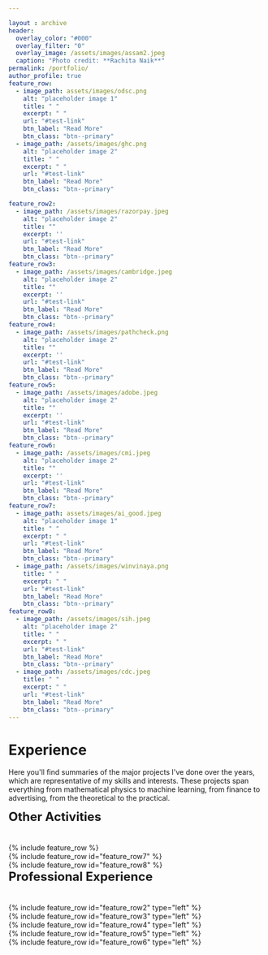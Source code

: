 ```yaml
---

layout : archive
header:
  overlay_color: "#000"
  overlay_filter: "0"
  overlay_image: /assets/images/assam2.jpeg
  caption: "Photo credit: **Rachita Naik**"
permalink: /portfolio/
author_profile: true
feature_row:
  - image_path: assets/images/odsc.png
    alt: "placeholder image 1"
    title: " "
    excerpt: " "
    url: "#test-link"
    btn_label: "Read More"
    btn_class: "btn--primary"
  - image_path: /assets/images/ghc.png
    alt: "placeholder image 2"
    title: " "
    excerpt: " "
    url: "#test-link"
    btn_label: "Read More"
    btn_class: "btn--primary"

feature_row2:
  - image_path: /assets/images/razorpay.jpeg
    alt: "placeholder image 2"
    title: ""
    excerpt: ''
    url: "#test-link"
    btn_label: "Read More"
    btn_class: "btn--primary"
feature_row3:
  - image_path: /assets/images/cambridge.jpeg
    alt: "placeholder image 2"
    title: ""
    excerpt: ''
    url: "#test-link"
    btn_label: "Read More"
    btn_class: "btn--primary"
feature_row4:
  - image_path: /assets/images/pathcheck.png
    alt: "placeholder image 2"
    title: ""
    excerpt: ''
    url: "#test-link"
    btn_label: "Read More"
    btn_class: "btn--primary"
feature_row5:
  - image_path: /assets/images/adobe.jpeg
    alt: "placeholder image 2"
    title: ""
    excerpt: ''
    url: "#test-link"
    btn_label: "Read More"
    btn_class: "btn--primary"
feature_row6:
  - image_path: /assets/images/cmi.jpeg
    alt: "placeholder image 2"
    title: ""
    excerpt: ''
    url: "#test-link"
    btn_label: "Read More"
    btn_class: "btn--primary"
feature_row7:
  - image_path: assets/images/ai_good.jpeg
    alt: "placeholder image 1"
    title: " "
    excerpt: " "
    url: "#test-link"
    btn_label: "Read More"
    btn_class: "btn--primary"
  - image_path: /assets/images/winvinaya.png
    title: " "
    excerpt: " "
    url: "#test-link"
    btn_label: "Read More"
    btn_class: "btn--primary"
feature_row8:
  - image_path: /assets/images/sih.jpeg
    alt: "placeholder image 2"
    title: " "
    excerpt: " "
    url: "#test-link"
    btn_label: "Read More"
    btn_class: "btn--primary"
  - image_path: /assets/images/cdc.jpeg
    title: " "
    excerpt: " "
    url: "#test-link"
    btn_label: "Read More"
    btn_class: "btn--primary"
---
```


# Experience

Here you'll find summaries of the major projects I've done over the years, which
are representative of my skills and interests. These projects span everything
from mathematical physics to machine learning, from finance to advertising, from
the theoretical to the practical.

<div style="margin-bottom:1cm" align="left"><font size="5"><b>Other Activities</b></font></div>
<div class="grid__wrapper">
{% include feature_row %}
</div>
<div class="grid__wrapper">
{% include feature_row id="feature_row7" %}
</div>
<div class="grid__wrapper">
{% include feature_row id="feature_row8" %}
</div>

<div style="margin-bottom:1cm" align="left"><font size="5"><b>Professional Experience</b></font></div>


<div class="grid__wrapper">
{% include feature_row id="feature_row2" type="left" %}

</div>

<div class="grid__wrapper">
{% include feature_row id="feature_row3" type="left" %}

</div>

<div class="grid__wrapper">
{% include feature_row id="feature_row4" type="left" %}

</div>

<div class="grid__wrapper">
{% include feature_row id="feature_row5" type="left" %}

</div>

<div class="grid__wrapper">
{% include feature_row id="feature_row6" type="left" %}

</div>

